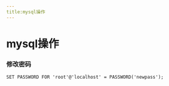 ```yaml
---
title:mysql操作
---
```

# mysql操作

### 修改密码
    SET PASSWORD FOR 'root'@'localhost' = PASSWORD('newpass');